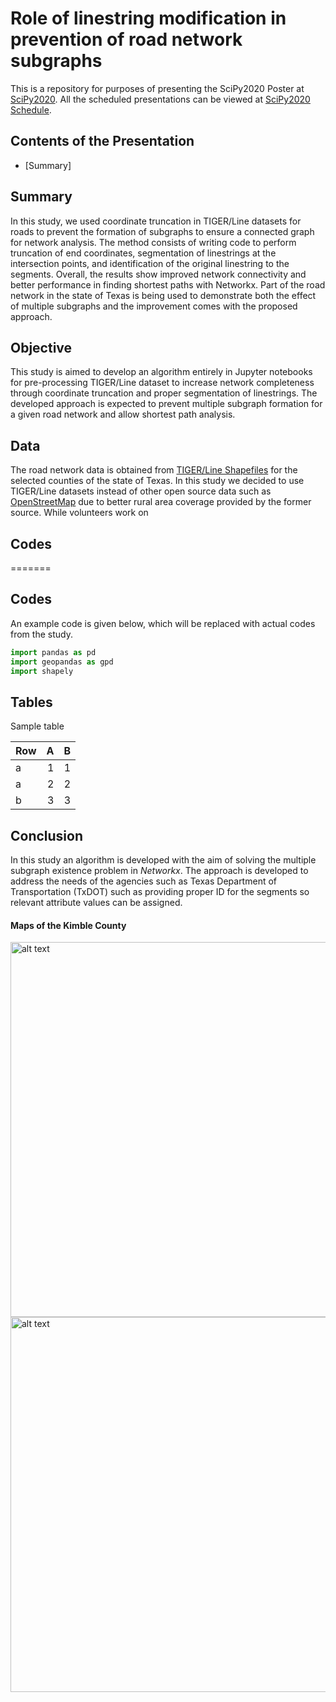 # Role of linestring modification in prevention of road network subgraphs
This is a repository for purposes of presenting the SciPy2020 Poster at [SciPy2020](https://www.scipy2020.scipy.org). All the scheduled presentations can be viewed at [SciPy2020 Schedule](https://na.eventscloud.com/ehome/487022?&t=d2917a15274e1daf79d80a4253f01e7a).


## Contents of the Presentation
* [Summary]


## Summary
In this study, we used coordinate truncation in TIGER/Line datasets for roads to prevent the formation of subgraphs to ensure a connected graph for network analysis. The method consists of writing code to perform truncation of end coordinates, segmentation of linestrings at the intersection points, and identification of the original linestring to the segments. Overall, the results show improved network connectivity and better performance in finding shortest paths with Networkx. Part of the road network in the state of Texas is being used to demonstrate both the effect of multiple subgraphs and the improvement comes with the proposed approach.

## Objective
This study is aimed to develop an algorithm entirely in Jupyter notebooks for pre-processing TIGER/Line dataset to increase network completeness through coordinate truncation and proper segmentation of linestrings.  The developed approach is expected to prevent multiple subgraph formation for a given road network and allow shortest path analysis.  

## Data

The road network data is obtained from [TIGER/Line Shapefiles](https://www.census.gov/cgi-bin/geo/shapefiles/index.php?year=2019&layergroup=Roads) for the selected counties of the state of Texas. In this study we decided to use TIGER/Line datasets instead of other open source data such as [OpenStreetMap](https://download.geofabrik.de/index.html) due to better rural area coverage provided by the former source. While volunteers work on 

## Codes

=======
## Codes

An example code is given below, which will be replaced with actual codes from the study.
```python
import pandas as pd
import geopandas as gpd
import shapely
```

## Tables

Sample table

| Row  |    A |    B |
| :--- | ---: | ---: |
| a    |    1 |    1 |
| a    |    2 |    2 |
| b    |    3 |    3 |

## Conclusion

 In this study an algorithm is developed with the aim of solving the multiple subgraph existence problem in *Networkx*. The approach is developed to address the needs of the agencies such as Texas Department of Transportation (TxDOT) such as providing proper ID for the segments so relevant attribute values can be assigned.    



#### Maps of the Kimble County

<img src="file:TX-spatial/TX-spatial.github.io/img/A-Kimble.png" alt="alt text" width="600"/>

<img src="file:TX-spatial/TX-spatial.github.io/img/B-Kimblemulti.png" alt="alt text" width="600"/>

